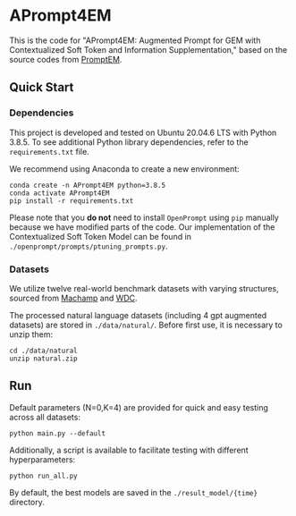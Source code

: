 # APrompt4EM

This is the code for  "APrompt4EM: Augmented Prompt for GEM with Contextualized Soft Token and Information Supplementation," based on the source codes from [PromptEM](https://github.com/ZJU-DAILY/PromptEM).

## Quick Start

### Dependencies

This project is developed and tested on Ubuntu 20.04.6 LTS with Python 3.8.5. To see additional Python library dependencies, refer to the `requirements.txt` file.

We recommend using Anaconda to create a new environment:
```
conda create -n APrompt4EM python=3.8.5
conda activate APrompt4EM
pip install -r requirements.txt
```
Please note that you **do not** need to install `OpenPrompt` using `pip` manually because we have modified parts of the code. Our implementation of the Contextualized Soft Token Model can be found in `./openprompt/prompts/ptuning_prompts.py`.



### Datasets

We utilize twelve real-world benchmark datasets with varying structures, sourced from [Machamp](https://github.com/megagonlabs/machamp) and [WDC](https://webdatacommons.org/largescaleproductcorpus/wdc-products/).

The processed natural language datasets (including 4 gpt augmented datasets) are stored in `./data/natural/`. Before first use, it is necessary to unzip them:
```
cd ./data/natural
unzip natural.zip
```

## Run

Default parameters (N=0,K=4) are provided for quick and easy testing across all datasets:

```
python main.py --default
```

Additionally, a script is available to facilitate testing with different hyperparameters:
```
python run_all.py
```


By default, the best models are saved in the `./result_model/{time}` directory.

